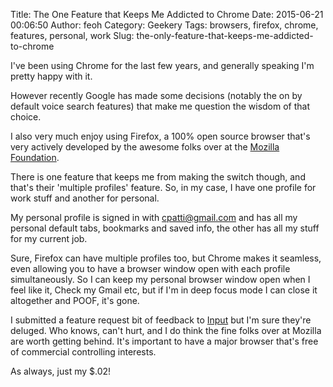 Title: The One Feature that Keeps Me Addicted to Chrome
Date: 2015-06-21 00:06:50
Author: feoh
Category: Geekery
Tags: browsers, firefox, chrome, features, personal, work
Slug: the-only-feature-that-keeps-me-addicted-to-chrome

I've been using Chrome for the last few years, and generally speaking I'm pretty happy with it.

However recently Google has made some decisions (notably the on by default voice search features) that make me question the wisdom of that choice.

I also very much enjoy using Firefox, a 100% open source browser that's very actively developed by the awesome folks over at the [Mozilla Foundation](http://www.mozilla.org).

There is one feature that keeps me from making the switch though, and that's their 'multiple profiles' feature.  So, in my case, I have one profile for work stuff and another
for personal.

My personal profile is signed in with cpatti@gmail.com and has all my personal default tabs, bookmarks and saved info, the other has all my stuff for my current job.

Sure, Firefox can have multiple profiles too, but Chrome makes it seamless, even allowing you to have a browser window open with each profile simultaneously. So I can keep
my personal browser window open when I feel like it, Check my Gmail etc, but if I'm in deep focus mode I can close it altogether and POOF, it's gone.

I submitted a feature request bit of feedback to [Input](http://input.mozilla.org) but I'm sure they're deluged. Who knows, can't hurt, and I do think the fine folks over at
Mozilla are worth getting behind.  It's important to have a major browser that's free of commercial controlling interests.

As always, just my $.02!
